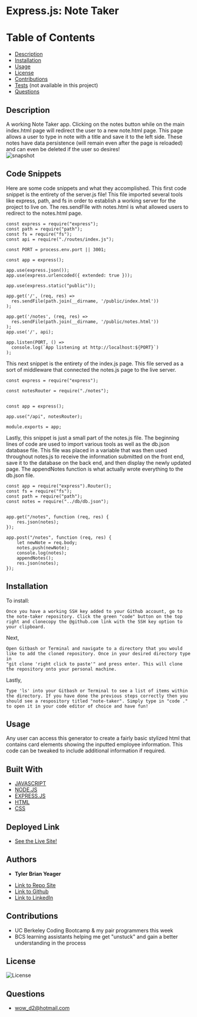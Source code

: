 # Express.js: Note Taker 

  # Table of Contents
  * [Description](#description)
  * [Installation](#installation)
  * [Usage](#usage)
  * [License](#license)
  * [Contributions](#contributions)
  * [Tests](#tests) (not available in this project)
  * [Questions](#questions)
  
  ## Description  
  A working Note Taker app. Clicking on the notes button while on the main index.html page will redirect the user to a new note.html page. This page allows a user to type in note with a title and save it to the left side. These notes have data persistence (will remain even after the page is reloaded) and can even be deleted if the user so desires!  
![snapshot](https://user-images.githubusercontent.com/89880190/138403474-def971a3-0173-42bd-ac65-ba6a8ca1e00e.png)


  ## Code Snippets
  Here are some code snippets and what they accomplished. This first code snippet is the entirety of the server.js file! This file imported several tools like express, path, and fs in order to establish a working server for the project to live on. The res.sendFIle with notes.html is what allowed users to redirect to the notes.html page.
  ```
  const express = require("express");
  const path = require("path");
  const fs = require("fs");
  const api = require("./routes/index.js");

  const PORT = process.env.port || 3001;

  const app = express();

  app.use(express.json());
  app.use(express.urlencoded({ extended: true }));

  app.use(express.static("public"));

  app.get('/', (req, res) =>
    res.sendFile(path.join(__dirname, '/public/index.html'))
  );

  app.get('/notes', (req, res) => 
    res.sendFile(path.join(__dirname, '/public/notes.html'))
  );
  app.use('/', api);

  app.listen(PORT, () =>
    console.log(`App listening at http://localhost:${PORT}`)
  );
  ```

  This next snippet is the entirety of the index.js page. This file served as a sort of middleware that connected the notes.js page to the live server.   
  ```
  const express = require("express");

  const notesRouter = require("./notes");


  const app = express();

  app.use("/api", notesRouter);

  module.exports = app;

  ```

  Lastly, this snippet is just a small part of the notes.js file. The beginning lines of code are used to import various tools as well as the db.json database file. This file was placed in a variable that was then used throughout notes.js to receive the information submitted on the front end, save it to the database on the back end, and then display the newly updated page. The appendNotes function is what actually wrote everything to the db.json file. 
  ```
  const app = require("express").Router();
  const fs = require("fs");
  const path = require("path");
  const notes = require("../db/db.json");


  app.get("/notes", function (req, res) {
      res.json(notes);
  });

  app.post("/notes", function (req, res) {
      let newNote = req.body;
      notes.push(newNote);
      console.log(notes);
      appendNotes();
      res.json(notes);
  });
  ```

  ## Installation
  To install:
  ```
  Once you have a working SSH key added to your Github account, go to the note-taker repository. Click the green "code" button on the top right and clonecopy the @github.com link with the SSH key option to your clipboard. 
  ```

  Next, 
  ```
  Open Gitbash or Terminal and navigate to a directory that you would like to add the cloned repository. Once in your desired directory type in
  "git clone 'right click to paste'" and press enter. This will clone the repository onto your personal machine.
  ```
  Lastly, 
  ```
  Type 'ls' into your Gitbash or Terminal to see a list of items within the directory. If you have done the previous steps correctly then you should see a respository titled "note-taker". Simply type in "code ." to open it in your code editor of choice and have fun!

  ```

  ## Usage
  Any user can access this generator to create a fairly basic stylized html that contains card elements showing the inputted employee information. This code can be tweaked to include additional information if required. 

  ## Built With
  * [JAVASCRIPT](https://developer.mozilla.org/en-US/docs/Web/JavaScript)
  * [NODE.JS](https://nodejs.org/en/)
  * [EXPRESS.JS](https://expressjs.com/)
  * [HTML](https://developer.mozilla.org/en-US/docs/Web/HTML)
  * [CSS](https://www.w3schools.com/css/)

  ## Deployed Link
* [See the Live Site!](https://tylerbyeager.github.io/note-taker/) 

## Authors

* **Tyler Brian Yeager**

- [Link to Repo Site](https://github.com/TylerBYeager/note-taker)
- [Link to Github](https://github.com/TylerBYeager/tylerbyeager.github.io)
- [Link to LinkedIn](https://www.linkedin.com/in/tyler-yeager-611926213/)

## Contributions

- UC Berkeley Coding Bootcamp & my pair programmers this week
- BCS learning assistants helping me get "unstuck" and gain a better understanding in the process

## License
![License](https://img.shields.io/badge/License-Apache-blue.svg)

## Questions
- wow_d2@hotmail.com
